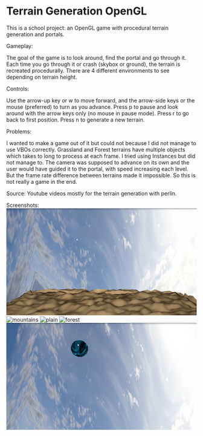 # Terrain Generation OpenGL
This is a school project: an OpenGL game with procedural terrain generation and portals.

Gameplay:

The goal of the game is to look around, find the portal and go through it.
Each time you go through it or crash (skybox or ground), the terrain is recreated procedurally.
There are 4 different environments to see depending on terrain height.

Controls:

Use the arrow-up key or w to move forward, and the arrow-side keys or the mouse (preferred) to turn 
as you advance.
Press p to pause and look around with the arrow keys only (no mouse in pause mode).
Press r to go back to first position.
Press n to generate a new terrain.

Problems:

I wanted to make a game out of it but could not because I did not manage to use VBOs correctly.
Grassland and Forest terrains have multiple objects which takes to long to process at each frame.
I tried using Instances but did not manage to.
The camera was supposed to advance on its own and the user would have guided it to the portal,
with speed increasing each level. But the frame rate difference between terrains made it impossible.
So this is not really a game in the end.

Source:
Youtube videos mostly for the terrain generation with perlin.

Screenshots:
![desert](/screenshots/screenshot_desert.png)
![mountains](/screenshots/screenshot_mountains.png)
![plain](/screenshots/screeshot_plain.png)
![forest](/screenshots/screenshot_forest.png)
![portal](/screenshots/screenshot_portal.png)
